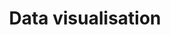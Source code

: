 ---
layout: collection
title: "Data visualisation"
description: "Standards for data visualisation at the NHSBSA"
status: DRAFT
tags: home
order: 90
collection_tag: data
pagination:
  data: collections.data
  size: 50
  alias: Data visualisation
---